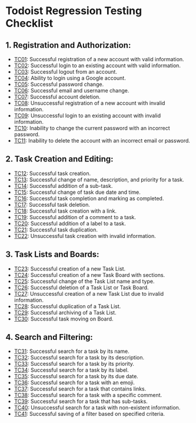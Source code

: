 # Todoist Regression Testing Checklist
## 1. Registration and Authorization: 
*   [TC01](/docs/test_cases/TC01.md): Successful registration of a new account with valid information.
*	[TC02](/docs/test_cases/TC02.md): Successful login to an existing account with valid information.
*	[TC03](/docs/test_cases/TC03.md): Successful logout from an account.
*   [TC04](/docs/test_cases/TC04.md): Ability to login using a Google account.
*	[TC05](/docs/test_cases/TC05.md): Successful password change.
*   [TC06](/docs/test_cases/TC06.md): Successful  email and username change.
*	[TC07](/docs/test_cases/TC07.md): Successful account deletion.
*	[TC08](/docs/test_cases/TC08.md): Unsuccessful registration of a new account with invalid information.
*	[TC09](/docs/test_cases/TC09.md): Unsuccessful login to an existing account with invalid information.
*	[TC10](/docs/test_cases/TC10.md): Inability to change the current password with an incorrect password.
*	[TC11](/docs/test_cases/TC11.md): Inability to delete the account with an incorrect email or password.

## 2. Task Creation and Editing:
* [TC12](/docs/test_cases/TC12.md): Successful task creation.
* [TC13](/docs/test_cases/TC13.md): Successful change of name, description, and priority for a task.
* [TC14](/docs/test_cases/TC14.md): Successful addition of a sub-task.
* [TC15](/docs/test_cases/TC15.md): Successful change of task due date and time.
* [TC16](/docs/test_cases/TC16.md): Successful task completion and marking as completed.
* [TC17](/docs/test_cases/TC17.md): Successful task deletion.
* [TC18](/docs/test_cases/TC18.md): Successful task creation with a link.
* [TC19](/docs/test_cases/TC19.md): Successful addition of a comment to a task.
* [TC20](/docs/test_cases/TC20.md): Successful addition of a label to a task.
* [TC21](/docs/test_cases/TC21.md): Successful task duplication.
* [TC22](/docs/test_cases/TC22.md): Unsuccessful task creation with invalid information.

## 3. Task Lists and Boards:
* [TC23](/docs/test_cases/TC23.md): Successful creation of a new Task List.
* [TC24](/docs/test_cases/TC24.md): Successful creation of a new Task Board with sections.
* [TC25](/docs/test_cases/TC25.md): Successful change of the Task List name and type.
* [TC26](/docs/test_cases/TC26.md): Successful deletion of a Task List or Task Board.
* [TC27](/docs/test_cases/TC27.md): Unsuccessful creation of a new Task List due to invalid information.
* [TC28](/docs/test_cases/TC28.md): Successful duplication of a Task List.
* [TC29](/docs/test_cases/TC29.md): Successful archiving of a Task List.
* [TC30](/docs/test_cases/TC30.md): Successful task moving on Board.

## 4. Search and Filtering:
* [TC31](/docs/test_cases/TC31.md): Successful search for a task by its name.
* [TC32](/docs/test_cases/TC32.md): Successful search for a task by its description.
* [TC33](/docs/test_cases/TC33.md): Successful search for a task by its priority.
* [TC34](/docs/test_cases/TC34.md): Successful search for a task by its label.
* [TC35](/docs/test_cases/TC35.md): Successful search for a task by its due date.
* [TC36](/docs/test_cases/TC36.md): Successful search for a task with an emoji.
* [TC37](/docs/test_cases/TC37.md): Successful search for a task that contains links.
* [TC38](/docs/test_cases/TC38.md): Successful search for a task with a specific comment.
* [TC39](/docs/test_cases/TC39.md): Successful search for a task that has sub-tasks.
* [TC40](/docs/test_cases/TC40.md): Unsuccessful search for a task with non-existent information.
* [TC41](/docs/test_cases/TC41.md): Successful saving of a filter based on specified criteria.